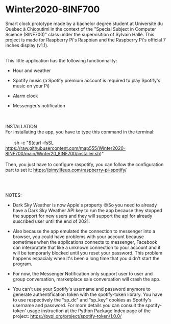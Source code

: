 # Winter2020-8INF700
Smart clock prototype made by a bachelor degree student at Université du Québec à Chicoutimi in the context of the "Special Subject in
Computer Science (8INF700)" class under the supervisition of Sylvain Hallé. This project is made for Raspberry Pi's Raspbian and the Raspberry Pi's
official 7 inches display (v1.1).
<br /><br />

This little application has the following functionnality:

- Hour and weather

- Spotify music (a Spotify premium account is required to play Spotify's music on your Pi)

- Alarm clock

- Messenger's notification

<br /><br />
INSTALLATION
<br />
For installating the app, you have to type this command in the terminal:
<br /><br />
&ensp;&ensp;&ensp;&ensp;sh -c "$(curl -fsSL https://raw.githubusercontent.com/map555/Winter2020-8INF700/main/Winter20_8INF700/installer.sh)"
<br /><br />
Then, you just have to configure raspotify, you can follow the configuration part to set it: https://pimylifeup.com/raspberry-pi-spotify/

<br />
<br />

NOTES:
- Dark Sky Weather is now Apple's property 😕So you need to already have a Dark Sky Weather API key to run the app because they stopped the support for new users and they will support the api for already suscribed user until the end of 2021.


- Also because the app emulated the connection to messenger into a browser, you could have problems with your account because sometimes when the applications connects to messenger, Facebook can interpratate that like a unknown connection to your account and it will be temporarly blocked until you reset your password. This problem happens espacialy when it's been a long time that you didn't start the program.

- For now, the Messenger Notification only support user to user and group conversation, marketplace sale conversation will crash the app.

- You can't use your Spotify's username and password anymore to generate authentification token with the spotify-token library. You have to use respectively the "sp_dc" and "sp_key" cookies as Spotify's username and password. For more details you can consult the spotify-token' usage instruction at the Python Package Index page of the project: https://pypi.org/project/spotify-token/1.0.0/
